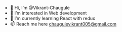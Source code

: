 - 👋 Hi, I’m @Vikrant-Chaugule
- 👀 I’m interested in Web development
- 🌱 I’m currently learning React with redux
- 📫 Reach me here chaugulevikrant005@gmail.com

<!---
Vikrant-Chaugule/Vikrant-Chaugule is a ✨ special ✨ repository because its `README.md` (this file) appears on your GitHub profile.
You can click the Preview link to take a look at your changes.
--->
